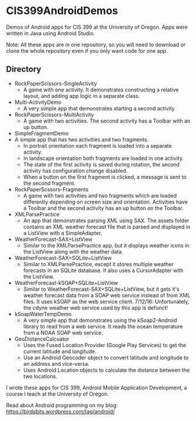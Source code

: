# CIS399AndroidDemos
Demos of Android apps for CIS 399 at the University of Oregon. Apps were written in Java using Android Studio.

Note: All these apps are in one repository, so you will
need to download or clone the whole repository even if you
only want code for one app.

## Directory

* RockPaperScissors-SingleActivity
  * A game with one activity. It demonstrates constructing a relative layout,
  and adding app logic in a separate class.
* Multi-ActivityDemo
  * A very simple app that demonstrates starting a second activity
* RockPaperScissors-MultiActivity
   * A game with two activities. The second activity has a Toolbar with an up button.
* SimpleFragmentDemo
 * A simple app that has two activities and two fragments.
    * In portrait orientation each fragment is loaded into a separate activity.
    * In landscape orientation both fragments are loaded in one activity.
    * The state of the first activity is saved during rotation, the second activity has configuration change disabled.
    * When a button on the first fragment is clicked, a message is sent to the second fragment.
* RockPaperScssors-Fragments
    * A game with two activities and two fragments which are loaded differently
    depending on screen size and orientation. Activities have a Toolbar and the
    second activity has an up button on the Toolbar.
* XMLParsePractice
  * An app that demonstrates parsing XML using SAX. The assets folder contains an XML weather forecast file that is parsed and displayed in a ListView with a SimpleAdapter.
* WeatherForecast-SAX+ListView
  * Similar to the XMLParsePractice app, but it displays weather icons in the ListView along with the weather data.
* WeatherForecast-SAX+SQLite+ListView
  * Similar to XMLParsePractice, except it stores multiple weather forecasts in an SQLite database. It also uses a CursorAdapter with the ListView.
* WeatherForecast-kSOAP+SQLite+ListView
  * Similar to WeatherForecast-SAX+SQLite+ListView, but it gets it's weather forecast data from a SOAP web service instead of from XML files. It uses kSOAP as the web service client. 7/12/16: Unfortunately, the cdyne weather web service used by this app is defunct!
* kSoapWaterTempDemo
  * A very simple app that demonstrates using the kSoap2-Android library to read from a web service. It reads the ocean temperature from a NOAA SOAP web service.
* GeoDistanceCalcuator
  * Uses the Fused Location Provider (Google Play Services) to get the current latitude and longitude.
  * Use an Android Geocoder object to convert latitude and longitude to an address and vice-versa.
  * Uses Android Location objects to calculate the distance between the two locations.

I wrote these apps for CIS 399, Android Mobile Application Development, a course I teach at the University of Oregon.

Read about Android programming on my blog:
https://birdsbits.wordpress.com/tag/android/
